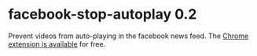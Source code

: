 facebook-stop-autoplay 0.2
==========================

Prevent videos from auto-playing in the facebook news feed.
The [Chrome extension is available](https://chrome.google.com/webstore/detail/mbelfagicfcmhndmbecodgmfkghpbmdi) for free.